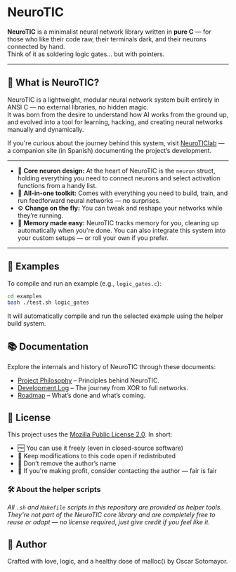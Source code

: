 # NeuroTIC

**NeuroTIC** is a minimalist neural network library written in **pure C** — for those who like their code raw, their terminals dark, and their neurons connected by hand.  
Think of it as soldering logic gates... but with pointers.

---

## 🧠 What is NeuroTIC?

NeuroTIC is a lightweight, modular neural network system built entirely in ANSI C — no external libraries, no hidden magic.  
It was born from the desire to understand how AI works from the ground up, and evolved into a tool for learning, hacking, and creating neural networks manually and dynamically.

If you're curious about the journey behind this system, visit [NeuroTIClab](https://neuroticlab.com) — a companion site (in Spanish) documenting the project’s development.

---

- 🧠 **Core neuron design:** At the heart of NeuroTIC is the `neuron` struct, holding everything you need to connect neurons and select activation functions from a handy list.
- 🔧 **All-in-one toolkit:** Comes with everything you need to build, train, and run feedforward neural networks — no surprises.
- ⚙️ **Change on the fly:** You can tweak and reshape your networks while they’re running.
- 🧹 **Memory made easy:** NeuroTIC tracks memory for you, cleaning up automatically when you're done. You can also integrate this system into your custom setups — or roll your own if you prefer.

---

## 📁 Examples

To compile and run an example (e.g., `logic_gates.c`):

```bash
cd examples
bash ./test.sh logic_gates
```

It will automatically compile and run the selected example using the helper build system.

## 📚 Documentation

Explore the internals and history of NeuroTIC through these documents:

- [Project Philosophy](./docs/PHILOSOPHY.md) – Principles behind NeuroTIC.
- [Development Log](./docs/DEVLOGS.md) – The journey from XOR to full networks.
- [Roadmap](./docs/ROADMAP.md) – What’s done and what’s coming.

## 🧾 License

This project uses the [Mozilla Public License 2.0](./LICENSE).
In short:

- 🆓 You can use it freely (even in closed-source software)
- 🪪 Keep modifications to this code open if redistributed
- 🧾 Don’t remove the author’s name
- 🤝 If you're making profit, consider contacting the author — fair is fair

### 🛠️ About the helper scripts

*All `.sh` and `Makefile` scripts in this repository are provided as helper tools.*  
*They're not part of the NeuroTIC core library and are completely free to reuse or adapt — no license required, just give credit if you feel like it.*

## 👤 Author

Crafted with love, logic, and a healthy dose of malloc() by Oscar Sotomayor.
